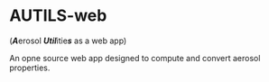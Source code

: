# AUTILS-web

(***A***erosol ***Util***itie***s*** as a web app)

 An opne source web app designed to compute and convert aerosol properties.
